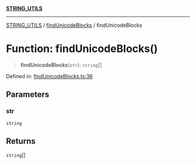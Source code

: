[**STRING_UTILS**](../../README.md)

***

[STRING_UTILS](../../README.md) / [findUnicodeBlocks](../README.md) / findUnicodeBlocks

# Function: findUnicodeBlocks()

> **findUnicodeBlocks**(`str`): `string`[]

Defined in: [findUnicodeBlocks.ts:36](https://github.com/dailker/everyutil/blob/9768d00ced16ec8f4705df34c2fe47f2b1b47121/src/string/findUnicodeBlocks.ts#L36)

## Parameters

### str

`string`

## Returns

`string`[]
